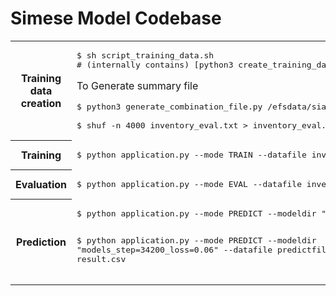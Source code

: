 # Simese Model Codebase


<table>
    <tr>
      <th>Training data creation </th>
      <td>
<pre>
$ sh script_training_data.sh  
# (internally contains) [python3 create_training_data.py "/path/pdfdirectorylocation" /path/siamese/trainingdata 200 250]
</pre>

To Generate summary file
<pre>
$ python3 generate_combination_file.py /efsdata/siamese/trainingdata 1000

$ shuf -n 4000 inventory_eval.txt > inventory_eval.txt_4000
</pre>

 </td>
  </tr>
  
  <tr>
  <th>Training </th>
  <td>
<pre>
$ python application.py --mode TRAIN --datafile inventory_train.txt,inventory_eval.txt_4000
</pre>

  </td>
  </tr>
  
  <tr>
  <th>Evaluation</th>
  <td>
<pre>
$ python application.py --mode EVAL --datafile inventory_eval.txt_2000 --modeldir "models_step=34200_loss=0.06"
</pre>

  </td>
  </tr>
  
  <tr>
  <th>Prediction</th>
  <td>
<pre>
$ python application.py --mode PREDICT --modeldir "models_step=34200_loss=0.06" --predfiles "/nfsdata/type1/pdf1.pdf,/nfsdata/type2/pdf1.pdf"

$ python application.py --mode PREDICT --modeldir "models_step=34200_loss=0.06" --datafile predictfile.txt --outputfile result.csv
</pre>
  </td>
  </tr>
</table>


